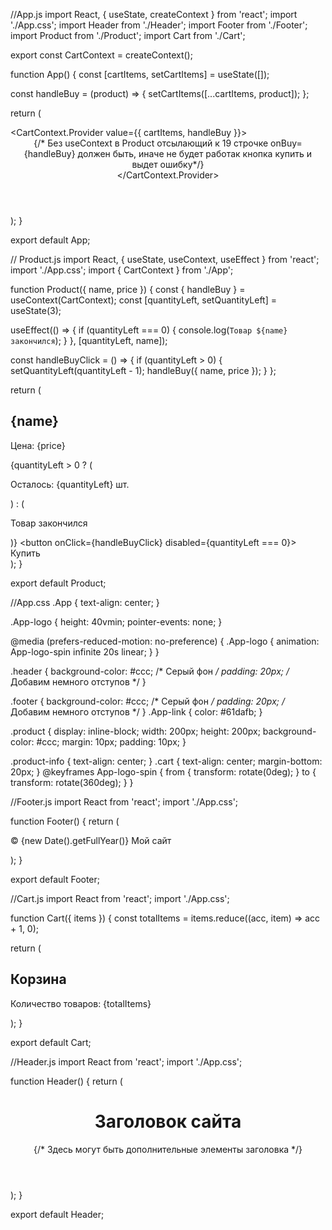 //App.js
import React, { useState, createContext } from 'react';
import './App.css';
import Header from './Header';
import Footer from './Footer';
import Product from './Product';
import Cart from './Cart';

export const CartContext = createContext();

function App() {
  const [cartItems, setCartItems] = useState([]);

  const handleBuy = (product) => {
    setCartItems([...cartItems, product]);
  };

  return (
    <div className="App">
      <CartContext.Provider value={{ cartItems, handleBuy }}>
      <Header />
      <Cart items={cartItems} />
      <main>
        <Product name="Товар 1" price={100} />
        <Product name="Товар 2" price={150} />
        <Product name="Товар 3" price={200} onBuy={handleBuy} /> {/* Без useContext в Product отсылающий к 19 строчке onBuy={handleBuy} должен быть, иначе не будет работак кнопка купить и выдет ошибку*/}
      </main>
      </CartContext.Provider>
      <Footer />
    </div>
  );
}

export default App;

// Product.js
import React, { useState, useContext, useEffect } from 'react';
import './App.css';
import { CartContext } from './App';

function Product({ name, price }) {
  const { handleBuy } = useContext(CartContext);
  const [quantityLeft, setQuantityLeft] = useState(3);

  useEffect(() => {
    if (quantityLeft === 0) {
      console.log(`Товар ${name} закончился`);
    }
  }, [quantityLeft, name]);

  const handleBuyClick = () => {
    if (quantityLeft > 0) {
      setQuantityLeft(quantityLeft - 1);
      handleBuy({ name, price });
    }
  };

  return (
    <div className="product">
      <div className="product-info">
        <h2>{name}</h2>
        <p>Цена: {price}</p>
        {quantityLeft > 0 ? (
          <p>Осталось: {quantityLeft} шт.</p>
        ) : (
          <p>Товар закончился</p>
        )}
        <button onClick={handleBuyClick} disabled={quantityLeft === 0}>
          Купить
        </button>
      </div>
    </div>
  );
}

export default Product;

//App.css
.App {
  text-align: center;
}

.App-logo {
  height: 40vmin;
  pointer-events: none;
}

@media (prefers-reduced-motion: no-preference) {
  .App-logo {
    animation: App-logo-spin infinite 20s linear;
  }
}

.header {
  background-color: #ccc; /* Серый фон */
  padding: 20px; /* Добавим немного отступов */
}

.footer {
  background-color: #ccc; /* Серый фон */
  padding: 20px; /* Добавим немного отступов */
}
.App-link {
  color: #61dafb;
}

.product {
  display: inline-block;
  width: 200px;
  height: 200px;
  background-color: #ccc;
  margin: 10px;
  padding: 10px;
}

.product-info {
  text-align: center;
}
.cart {
  text-align: center;
  margin-bottom: 20px;
}
@keyframes App-logo-spin {
  from {
    transform: rotate(0deg);
  }
  to {
    transform: rotate(360deg);
  }
}

//Footer.js
import React from 'react';
import './App.css';

function Footer() {
  return (
    <footer className="footer">
      <p>&copy; {new Date().getFullYear()} Мой сайт</p>
    </footer>
  );
}

export default Footer;

//Cart.js
import React from 'react';
import './App.css';

function Cart({ items }) {
  const totalItems = items.reduce((acc, item) => acc + 1, 0);

  return (
    <div className="cart">
      <h2>Корзина</h2>
      <p>Количество товаров: {totalItems}</p>
    </div>
  );
}

export default Cart;

//Header.js
import React from 'react';
import './App.css';

function Header() {
  return (
    <header className="header">
      <h1>Заголовок сайта</h1>
      {/* Здесь могут быть дополнительные элементы заголовка */}
    </header>
  );
}

export default Header;
